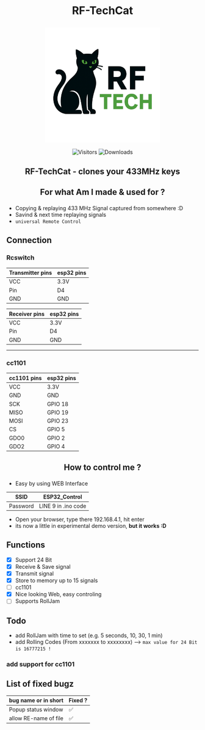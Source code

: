 # <p align="center">RF-TechCat</p>

<p align="center">
  <img src="images/RF-TechCat.png" alt="Logo" width="300"/>
</p>

<p align="center">
  <img src="https://visitor-badge.laobi.icu/badge?page_id=Fattcat.RF-TechCat" alt="Visitors"/>
  <img src="https://img.shields.io/github/downloads/Fattcat/RF-TechCat/total" alt="Downloads"/>
</p>

## <p align="center">RF-TechCat - clones your 433MHz keys</p>

## <p align="center">For what Am I made & used for ?</p>

- Copying & replaying 433 MHz Signal captured from somewhere :D
- Savind & next time replaying signals
- ```universal Remote Control```

## Connection
### Rcswitch

| Transmitter pins | esp32 pins  |
| ---------------  | ----------- |
| VCC              | 3.3V        |
| Pin              | D4          |
| GND              | GND         |

| Receiver pins | esp32 pins  |
| ------------- | ----------- |
| VCC           | 3.3V        |
| Pin           | D4          |
| GND           | GND         |

---

### cc1101
| cc1101 pins | esp32 pins  |
| ----------- | ----------- |
| VCC         | 3.3V        |
| GND         | GND         |
| SCK         | GPIO 18     |
| MISO        | GPIO 19     |
| MOSI        | GPIO  23    |
| CS          | GPIO 5      |
| GDO0        | GPIO 2      |
| GDO2        | GPIO 4      |

## <p align="center">How to control me ?</p>

- Easy by using WEB Interface

| SSID         | ESP32_Control       |
| ------------ | ------------------- |
| Password     | LINE 9 in .ino code |

- Open your browser, type there 192.168.4.1, hit enter
- its now a little in experimental demo version, **but it works :D**

## Functions
  - [x] Support 24 Bit
  - [x] Receive & Save signal
  - [x] Transmit signal
  - [x] Store to memory up to 15 signals
  - [ ] cc1101
  - [x] Nice looking Web, easy controling
  - [ ] Supports RollJam

## Todo
  - add RollJam with time to set (e.g. 5 seconds, 10, 30, 1 min)
  - add Rolling Codes (From xxxxxxx to xxxxxxxx) --> ```max value for 24 Bit is 16777215 !```
  ### add support for cc1101

## List of fixed bugz
| bug name or in short   | Fixed ? | 
| ---------------------- | ------- |
| Popup status window    | ✅     |
| allow RE-name of file  | ✅     |
